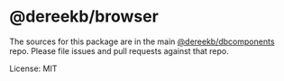 @dereekb/browser
=======

The sources for this package are in the main [@dereekb/dbcomponents](https://github.com/dereekb/dbcomponents) repo. Please file issues and pull requests against that repo.

License: MIT
